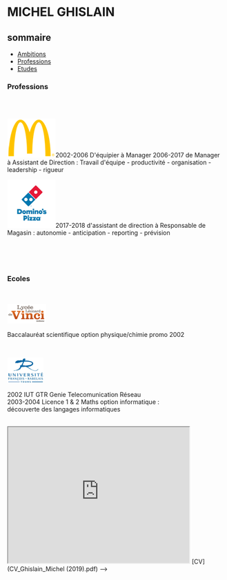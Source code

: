 <html>
    <head>
    <link rel="stylesheet" href="style.css" />
    </head>
    
<body>
  
<h1> MICHEL GHISLAIN </h1>
 
<h2> sommaire </h2>
  
<ul>                                         
    <li><a href="#part1" > Ambitions </a></li>
    <li><a href="#part2" >Professions </a></li>
    <li><a href="#part3" >Etudes </a>    </li>
</ul>
 


<h3 id="part2"> Professions </h3>
<br><br>

<p class="flotte">
<img src="mc.png" alt="" />2002-2006 D'équipier à Manager  2006-2017 de Manager à Assistant de Direction : Travail d'équipe - productivité - organisation - leadership - rigueur
</p>


<p class="flotte">
<img src="dom.png" alt="" />2017-2018 d'assistant de direction à Responsable de Magasin :  autonomie - anticipation - reporting - prévision 
</p>

 
<br><br><br>

 
 
<h3 id="part3"> Ecoles </h3>
<br>
  
<p class="flotte">
<img src="lycée.png" alt="" />
</p>
<p>
 Baccalauréat scientifique option physique/chimie promo 2002
</p>

<br>
<p class="flotte">
<img src="univ.png" alt="" />
</p>
<p>
2002 IUT GTR Genie Telecomunication Réseau <br> 2003-2004 Licence 1 & 2 Maths option informatique : <br> découverte des langages informatiques
</p>
<br>

<iframe width="420" height="315"
src="https://www.youtube.com/watch?v=UGtKGX8B9hU">
</ifram






<!--
| <br> ![Image](lycée.png) <br> | <br> Baccalauréat scientifique option physique/chimie promo 2002  |
| :---: | --- |
| <br> ![Image](univ.png) <br> |<br> 2002 IUT GTR Genie Telecomunication Réseau <br> 2003-2004 Licence 1 & 2 Maths option informatique : <br> ___découverte des langages informatiques___ |
-->

<!--
<p id="part2"> professions </p>
-->
<!--
| <br id="part2"> ![Image](mc.png) <br>| <br> 2002-2006 D'équipier à Manager <br> 2006-2017 de Manager à Assistant de Direction : <br> ___Travail d'équipe - productivité - organisation - leadership - rigueur___ |
|:---:|:---|
| <br> ![Image](dom.png) <br> | <br>  2017-2018 d'assistant de direction à Responsable de Magasin : <br> ___autonomie - anticipation - reporting - prévision___  |
-->
<!--
<p id="part1"> ambition </p>  
| <br id="part3"> ![Image](cat.png) <br> | <br> <br> 2019 Developpeur informatique <br> __patient - obstiné - débrouillard - adore les casses têtes__ <br>  <br> <a href="https://www.youtube.com/watch?v=UGtKGX8B9hU" title="lien vers video">leitmotiv</a>|
-->
<!--
liens utiles [linkedin](https://www.linkedin.com/in/ghislain-michel-31b024153/) 
<br>
<iframe src="CV_Ghislain_Michel (2019).pdf" width = "300" height = "200" title="CV" >cv</iframe>
[CV](CV_Ghislain_Michel (2019).pdf) 
-->

</body>

</html>
    

